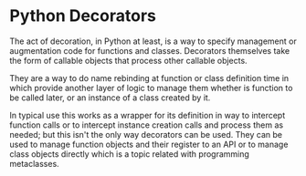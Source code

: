 # Python Decorators

The act of decoration, in Python at least, is a way to specify management or augmentation code for functions and classes.
Decorators themselves take the form of callable objects that process other callable objects.

They are a way to do name rebinding at function or class definition time in which provide another layer of logic to manage
them whether is function to be called later, or an instance of a class created by it.

In typical use this works as a wrapper for its definition in way to intercept function calls or to intercept instance
creation calls and process them as needed; but this isn't the only way decorators can be used. They can be used to manage
function objects and their register to an API or to manage class objects directly which is a topic related with programming
metaclasses.


